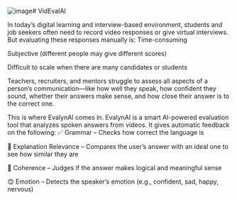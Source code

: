 ![image](https://github.com/user-attachments/assets/e2b0d0d8-7e9a-4895-90bc-7b75cb697891)# VidEvalAI

In today’s digital learning and interview-based environment, students and job seekers often need to record video responses or give virtual interviews. But evaluating these responses manually is:
Time-consuming

Subjective (different people may give different scores)

Difficult to scale when there are many candidates or students

Teachers, recruiters, and mentors struggle to assess all aspects of a person’s communication—like how well they speak, how confident they sound, whether their answers make sense, and how close their answer is to the correct one.


This is where EvalynAI comes in.
EvalynAI is a smart AI-powered evaluation tool that analyzes spoken answers from videos. It gives automatic feedback on the following:
✅ Grammar – Checks how correct the language is

🎯 Explanation Relevance – Compares the user’s answer with an ideal one to see how similar they are

💬 Coherence – Judges if the answer makes logical and meaningful sense

😊 Emotion – Detects the speaker’s emotion (e.g., confident, sad, happy, nervous)


